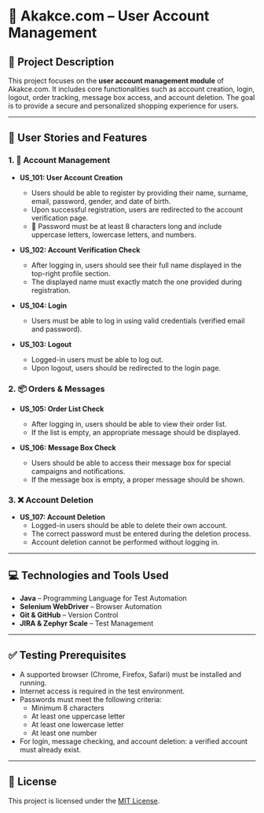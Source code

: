 # 📘 Akakce.com – User Account Management

## 📌 Project Description

This project focuses on the **user account management module** of Akakce.com. It includes core functionalities such as account creation, login, logout, order tracking, message box access, and account deletion. The goal is to provide a secure and personalized shopping experience for users.

--- 

## 🧩 User Stories and Features

### 1. 👤 Account Management

- **US_101: User Account Creation**
    - Users should be able to register by providing their name, surname, email, password, gender, and date of birth.
    - Upon successful registration, users are redirected to the account verification page.
    - 🔐 Password must be at least 8 characters long and include uppercase letters, lowercase letters, and numbers.

- **US_102: Account Verification Check**
    - After logging in, users should see their full name displayed in the top-right profile section.
    - The displayed name must exactly match the one provided during registration.

- **US_104: Login**
    - Users must be able to log in using valid credentials (verified email and password).

- **US_103: Logout**
    - Logged-in users must be able to log out.
    - Upon logout, users should be redirected to the login page.

### 2. 📦 Orders & Messages

- **US_105: Order List Check**
    - After logging in, users should be able to view their order list.
    - If the list is empty, an appropriate message should be displayed.

- **US_106: Message Box Check**
    - Users should be able to access their message box for special campaigns and notifications.
    - If the message box is empty, a proper message should be shown.

### 3. ❌ Account Deletion

- **US_107: Account Deletion**
    - Logged-in users should be able to delete their own account.
    - The correct password must be entered during the deletion process.
    - Account deletion cannot be performed without logging in.

---

## 💻 Technologies and Tools Used

- **Java** – Programming Language for Test Automation
- **Selenium WebDriver** – Browser Automation
- **Git & GitHub** – Version Control
- **JIRA & Zephyr Scale** – Test Management

---

## ✅ Testing Prerequisites

- A supported browser (Chrome, Firefox, Safari) must be installed and running.
- Internet access is required in the test environment.
- Passwords must meet the following criteria:
    - Minimum 8 characters
    - At least one uppercase letter
    - At least one lowercase letter
    - At least one number
- For login, message checking, and account deletion: a verified account must already exist.

---

## 📄 License

This project is licensed under the [MIT License](https://opensource.org/licenses/MIT).